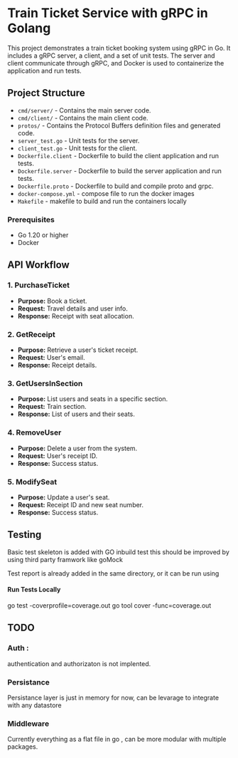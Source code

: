 # Train Ticket Service with gRPC in Golang

This project demonstrates a train ticket booking system using gRPC in Go. It includes a gRPC server, a client, and a set of unit tests. The server and client communicate through gRPC, and Docker is used to containerize the application and run tests.

## Project Structure

- `cmd/server/` - Contains the main server code.
- `cmd/client/` - Contains the main client code.
- `protos/` - Contains the Protocol Buffers definition files and generated code.
- `server_test.go` - Unit tests for the server.
- `client_test.go` - Unit tests for the client.
- `Dockerfile.client` - Dockerfile to build the client application and run tests.
- `Dockerfile.server` - Dockerfile to build the server application and run tests.
- `Dockerfile.proto` - Dockerfile to build and compile proto and grpc.
- `docker-compose.yml` - compose file to run the docker images
- `Makefile` - makefile to build and run the containers locally


### Prerequisites

- Go 1.20 or higher
- Docker

## API Workflow

### 1. **PurchaseTicket**
- **Purpose:** Book a ticket.
- **Request:** Travel details and user info.
- **Response:** Receipt with seat allocation.

### 2. **GetReceipt**
- **Purpose:** Retrieve a user's ticket receipt.
- **Request:** User's email.
- **Response:** Receipt details.

### 3. **GetUsersInSection**
- **Purpose:** List users and seats in a specific section.
- **Request:** Train section.
- **Response:** List of users and their seats.

### 4. **RemoveUser**
- **Purpose:** Delete a user from the system.
- **Request:** User's receipt ID.
- **Response:** Success status.

### 5. **ModifySeat**
- **Purpose:** Update a user's seat.
- **Request:** Receipt ID and new seat number.
- **Response:** Success status.

## Testing
Basic test skeleton is added with GO inbuild test 
this should be improved by using third party framwork like goMock

Test report is already added in the same directory, or it can be run using
#### Run Tests Locally
go test -coverprofile=coverage.out
go tool cover -func=coverage.out

## TODO
### Auth : 
authentication and authorizaton is not implented.
### Persistance 
Persistance layer is just in memory for now, can be levarage to integrate with any datastore

### Middleware
Currently everything as a flat file in go , can be more modular with multiple packages.  



 